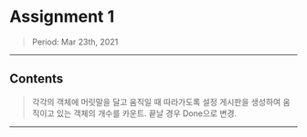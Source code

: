 # Assignment 1
> Period: Mar 23th, 2021
***

## Contents
> 각각의 객체에 머릿말을 달고 움직일 때 따라가도록 설정
> 게시판을 생성하여 움직이고 있는 객체의 개수를 카운트. 끝날 경우 Done으로 변경.
***
